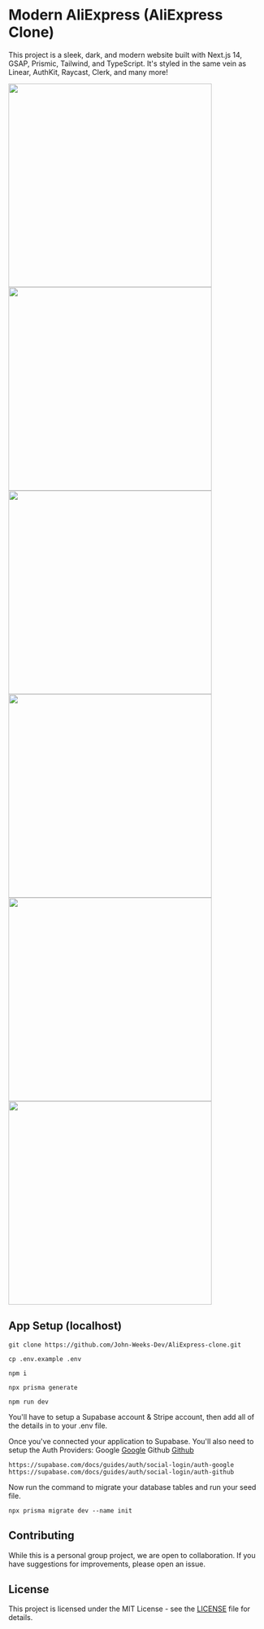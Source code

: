 # Modern AliExpress (AliExpress Clone)

This project is a sleek, dark, and modern website built with Next.js 14, GSAP, Prismic, Tailwind, and TypeScript. It's styled in the same vein as Linear, AuthKit, Raycast, Clerk, and many more!

<a href="https://glisten-ai-dark.vercel.app/" target="_blank" rel="noreferrer"> 
    <img width="400" src="https://user-images.githubusercontent.com/108229029/234481659-ede8c034-b085-4a45-8d80-6271c6050474.png">
    <img width="400" src="https://user-images.githubusercontent.com/108229029/234481744-e3b237b3-0621-46ab-9494-60ac65b84d91.png">
    <img width="400" src="https://user-images.githubusercontent.com/108229029/234481876-dcd29b14-70c4-41d4-b29a-6c27937f68b2.png">
    <img width="400" src="https://user-images.githubusercontent.com/108229029/234481803-c3fc935b-1feb-496b-ae8d-ec63184536aa.png">
    <img width="400" src="https://user-images.githubusercontent.com/108229029/234481940-e29a65fa-38c3-4fea-aa31-79d8932773f2.png">
    <img width="400" src="https://user-images.githubusercontent.com/108229029/234481996-9b16ec84-89e9-4d1e-ae14-7935db1e4c29.png">
</a>

## App Setup (localhost)

```
git clone https://github.com/John-Weeks-Dev/AliExpress-clone.git

cp .env.example .env

npm i

npx prisma generate

npm run dev
```

You'll have to setup a Supabase account & Stripe account, then add all of the details in to your .env file.

Once you've connected your application to Supabase. You'll also need to setup the Auth Providers:
    Google [Google](https://cloud.google.com)
    Github [Github](https://github.com/settings/developers)
    
    https://supabase.com/docs/guides/auth/social-login/auth-google
    https://supabase.com/docs/guides/auth/social-login/auth-github
    
Now run the command to migrate your database tables and run your seed file.
    
```
npx prisma migrate dev --name init
```

## Contributing

While this is a personal group project, we are open to collaboration. If you have suggestions for improvements, please open an issue.

## License

This project is licensed under the MIT License - see the [LICENSE](LICENSE) file for details.

<br>
